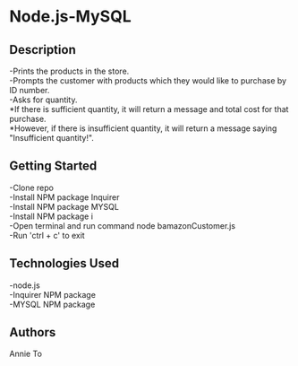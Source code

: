 # Node.js-MySQL

## Description
-Prints the products in the store.</br>
-Prompts the customer with products which they would like to purchase by ID number.</br>
-Asks for quantity.</br>
    *If there is sufficient quantity, it will return a message and total cost for that purchase.</br>
    *However, if there is insufficient quantity, it will return a message saying "Insufficient quantity!".</br>

## Getting Started
-Clone repo </br>
-Install NPM package Inquirer </br>
-Install NPM package MYSQL </br>
-Install NPM package i </br>
-Open terminal and run command node bamazonCustomer.js </br>
-Run 'ctrl + c' to exit </br>

## Technologies Used
-node.js </br>
-Inquirer NPM package </br>
-MYSQL NPM package </br>

## Authors
Annie To
